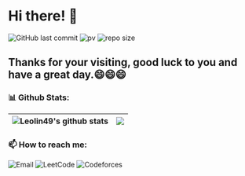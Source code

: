 # Hi there! 👋
<!-- 
![GitHub fallower](https://img.shields.io/github/followers/leolin49?style=social)
-->

![GitHub last commit](https://img.shields.io/github/last-commit/leolin49/leolin49?logo=git)
![pv](https://pageview.vercel.app/?github_user=leolin49)
![repo size](https://img.shields.io/github/repo-size/leolin49/leolin49?logo=files)

## Thanks for your visiting, good luck to you and have a great day.😄😄😄

<!--
### 👨‍💻Interests & 📝Todo:
| [![My Skills](https://skillicons.dev/icons?i=go,cpp,py,redis,vim,mysql,mongodb,linux,git,lua,django,docker,kubernetes&theme=light&perline=5)](https://skillicons.dev) | [![Todo](https://skillicons.dev/icons?i=nginx,cmake,rust&theme=light)](https://skillicons.dev) |
| ------------- | ------------- |
-->

<!--
### 💻 My favorite tools and technologies
<div style="display: flex; align-items: flex-start;">
  <img src="https://techstack-generator.vercel.app/cpp-icon.svg" alt="icon" width="72" height="72" />
  <img src="https://techstack-generator.vercel.app/python-icon.svg" alt="icon" width="72" height="72" />
  <img src="https://techstack-generator.vercel.app/github-icon.svg" alt="icon" width="72" height="72" />
  <img src="https://techstack-generator.vercel.app/docker-icon.svg" alt="icon" width="72" height="72" />
  <img src="https://techstack-generator.vercel.app/kubernetes-icon.svg" alt="icon" width="72" height="72" />
  <img src="https://techstack-generator.vercel.app/nginx-icon.svg" alt="icon" width="72" height="72" />
  <img src="https://techstack-generator.vercel.app/mysql-icon.svg" alt="icon" width="72" height="72" />
  <img src="https://techstack-generator.vercel.app/django-icon.svg" alt="icon" width="72" height="72" />
<div style="display: flex; align-items: flex-start;">
  <img src="https://skillicons.dev/icons?i=go&theme=light" width="72" height="72" alt="go" />
  <img src="https://skillicons.dev/icons?i=redis&theme=light" width="72" height="72" alt="go" />
  <img src="https://skillicons.dev/icons?i=lua&theme=light" width="72" height="72" alt="lua" />
  <img src="https://skillicons.dev/icons?i=linux&theme=light" width="72" height="72" alt="linux" />
  <img src="https://skillicons.dev/icons?i=mongodb&theme=light" width="72" height="72" alt="mongodb" />
  <img src="https://skillicons.dev/icons?i=vim&theme=light" width="72" height="72" alt="vim" />
  <img src="https://skillicons.dev/icons?i=git&theme=light" width="72" height="72" alt="git" />
  <img src="https://skillicons.dev/icons?i=cmake&theme=light" width="72" height="72" alt="cmake" />
-->

<!--
### 👨‍💻Interests:
[![My Skills](https://skillicons.dev/icons?i=go,redis,vim,cpp,mysql,mongodb,py,linux,git,lua,django,docker,kubernetes&theme=light&perline=5)](https://skillicons.dev)

### 📝Todo:
[![Todo](https://skillicons.dev/icons?i=nginx,cmake,rust&theme=light)](https://skillicons.dev)
-->

<!--
[![Top Langs](https://github-readme-stats.vercel.app/api/top-langs/?username=leolin49&layout=compact)](https://github.com/anuraghazra/github-readme-stats)
-->
### 📊 Github Stats:
| <img align="center" src="https://github-readme-stats.vercel.app/api?username=leolin49&show_icons=true&include_all_commits=true&theme=buefy&hide_border=true" alt="Leolin49's github stats" /> | <img align="center" src="https://github-readme-stats.vercel.app/api/top-langs/?username=leolin49&layout=compact&hide_border=true" /> |
| ------------- | ------------- |

### 📫 How to reach me:
![Email](https://img.shields.io/badge/Email-linyf49%40qq.com-76BB21?logo=mailbox.org)
![LeetCode](https://img.shields.io/badge/Leetcode-linyf_49-FFA116?logo=leetcode)
![Codeforces](https://img.shields.io/badge/Codeforces-linyf49-1F8ACB?logo=codeforces)

<!--
![QQ](https://img.shields.io/badge/QQ-1270448479-blue?logo=tencentqq)
-->
